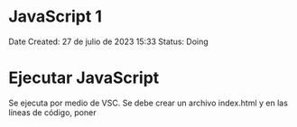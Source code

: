 # JavaScript 1

Date Created: 27 de julio de 2023 15:33
Status: Doing

# Ejecutar JavaScript

Se ejecuta por medio de VSC. Se debe crear un archivo index.html y en las líneas de código, poner <script>. Esto le da a entender al editor que estamos trabajando en Java

![Untitled](img/Untitled.png)

Consola: Es donde se ve el resultado del código JS

Para verlo, abrimo el archivo index.html y se abrirá en Chrome. Ahora se usa Ctrl+shift+j para ver la consola

# Comentarios

Son textos que se incluyen pero que no hacen parte del código como tal. Son usados como guía

Se hacen con dos

//

![Untitled](img/Untitled%201.png)

![Untitled](img/Untitled%202.png)

# Variables

Tipos de datos: Undefined (no existe valor asignado), null (nulo), boolean (booleano), string (cadena de caracteres), symbol, number (numero) & object

Variable: Crea un espacio en el dispositivo y guarda un valor en ese lugar de memoria

![Untitled](img/Untitled%203.png)

# Operador de Asignación

Si se definen variables pero no su valor, en la consola se verá reflejado como valor indefinido

![Untitled](img/Untitled%204.png)

![Untitled](img/Untitled%205.png)

Podemos darle un valor a la variable despues de creada

![Untitled](img/Untitled%206.png)

# Asignar el valor de una variable a otra variable

![Untitled](img/Untitled%207.png)

![Untitled](img/Untitled%208.png)

# Variables no Inicializadas

Son aquellas variables a las que no se les ha asignado un valor

![Untitled](img/Untitled%209.png)

# Mayúsculas y Minúculas

En JS es importante que las variables sean escritas como se declararon, respetando mayúsculas y minúsculas

![Untitled](img/Untitled%2010.png)

# Operaciones Aritméticas

![Untitled](img/Untitled%2011.png)

![Untitled](img/Untitled%2012.png)

![Untitled](img/Untitled%2013.png)

![Untitled](img/Untitled%2014.png)

# Números Decimales

![Untitled](img/Untitled%2015.png)

Aplican la misma manera de las operaciones artiméticas

# Residuo de una división.

Esta operación da el valor del residuo de una división, es decir si divido 17/3 nos da 5,6. Pero el residuo es aquello que no se puede dividir de manera entera es decir que daría 5 y residuo 2. Se hace con%

![Untitled](img/Untitled%2016.png)

# Incrementar el valor de una variable

![Untitled](img/Untitled%2017.png)

![Untitled](img/Untitled%2018.png)

![Untitled](img/Untitled%2019.png)

![Untitled](img/Untitled%2020.png)

# Reducción del valor de una variable

![Untitled](img/Untitled%2021.png)

![Untitled](img/Untitled%2022.png)

# Asignación de Suma

Cuando se desea sumar una variable a un numero, se puede hacer de forma abreviada

![Untitled](img/Untitled%2023.png)

Otro Ejemplo

![Untitled](img/Untitled%2024.png)

# Asignación de Resta

![Untitled](img/Untitled%2025.png)

# Asignación de la Multiplicación

![Untitled](img/Untitled%2026.png)

# Asignación de División

![Untitled](img/Untitled%2027.png)

# Variable con Cadenas de Caracteres

![Untitled](img/Untitled%2028.png)

# Escapar Comillas en Cadenas de Caracteres

Si se desea declarar una variable de caracteres que incluyan comillas, debe hacerse de la siguiente manera \”texto”

![Untitled](img/Untitled%2029.png)

# Escape de Caracteres con Comillas Simples

![Untitled](img/Untitled%2030.png)

![Untitled](img/Untitled%2031.png)

Se puede hacer también intercalando comillas simples y comillas dobles como se muestra en los ejemplo

# Secuencias de Escape

Son combinaciones de caracteres que no se representan a sí mismos como caracteres como tal

![Untitled](img/Untitled%2032.png)

# Concatenar Cadenas de Caracteres

![Untitled](img/Untitled%2033.png)

# Construir Cadenas con Variables

![Untitled](img/Untitled%2034.png)

# Agregar Variables a Cadenas de Caracteres

![Untitled](img/Untitled%2035.png)

# Longitud de una cadena de caracteres

Para conocer la cantidad de caracteres de una variable, al momento de imprimir se agrega .lenght, es decir console.log(variable.length)

![Untitled](img/Untitled%2036.png)

# Notación de Corchetes: Primer Caracter

Nos permite acceder a un caracter especial de una cadena

![Untitled](img/Untitled%2037.png)

# Inmutabilidad de Cadena de Caracteres

Una vez definida una cadena de caracteres, no es posible cambiar algún elemento de ella.

![Untitled](img/Untitled%2038.png)

# Notación de Corchetes: Enésimo Caracter

![Untitled](img/Untitled%2039.png)

![Untitled](img/Untitled%2040.png)

# Notación de Corchetes: Último Caracter

![Untitled](img/Untitled%2041.png)

![Untitled](img/Untitled%2042.png)

# Notación de Corchetes: De Derecha a Izquierda

![Untitled](img/Untitled%2043.png)

y Así sucesivamente

# Palabras en Blanco

Vamos a hacer que un texto se imprima en la consola declarando varibales de las palabras 

![Untitled](img/Untitled%2044.png)

# Arreglos (Arrays)

Son estructuras que permiten almacenar múltiples valores  en una misma estructura. Son como vectores.

![Untitled](img/Untitled%2045.png)

# Arreglos Anidados

Se pueden crear arreglos en los que los elementos del mismo, sean arreglos. A esto se le llaman arreglos anidados

![Untitled](img/Untitled%2046.png)

# Identificación de un elemento de un arreglo

Se puede ubicar un elemento de un arreglo mendiante su posición

![Untitled](img/Untitled%2047.png)

# 

# Modificar los datos de un arreglo

Se pueden hacer modificaciones a los datos de un arreglo mediante la declaración de su valor

![Untitled](img/Untitled%2048.png)

# Acceder a Arreglos Multidimensionales

Se hace mediante definicions de subindices

![Untitled](img/Untitled%2049.png)

# .push()

Este método agrega a un arreglo un valor al final de este

![Untitled](img/Untitled%2050.png)

# .pop()

Este método elimina el último  elemento del arreglo, pero adicional nos permite guardarlo en una nueva variable

![Untitled](img/Untitled%2051.png)

# .shift()

Elimina el primer elemento de un arreglo

![Untitled](img/Untitled%2052.png)

# .unshift()

Agrega un elemento al principio de un arreglo. Dentro del paréntesis se define el valor que debe tomar ese elemento que vamos a agregar

![Untitled](img/Untitled%2053.png)

# Lista de Compras

Se pueden imprimier mensajes en la consola usandop las ubicaiones de los arreglos

![Untitled](img/Untitled%2054.png)

# Funciones

Se pueden escribir código que se puede reutilizar

![Untitled](img/Untitled%2055.png)

![Untitled](img/Untitled%2056.png)

# Argumentos

Las variables de la función se dfinen como parámetros

![Untitled](img/Untitled%2057.png)

para este caso, los parámetros son a y  b

dentro de esa función SUMAR se define que hará esta función

![Untitled](img/Untitled%2058.png)

Para este caso, hará la suma de a+b y muestra en la consola la suma de estos

Ahora, con la función definida, podemos llamarla con los valores que queramos darle a a y b

![Untitled](img/Untitled%2059.png)

Y así se muestra en la consola

![Untitled](img/Untitled%2060.png)

Los argumentos, son los VALORES QUE SE LE ASIGNAN A LOS PARÁMETROS. Es decir, un argumento es un parámetro con valor

Los parámetros también pueden ser definidos mediante variables de la siguiente manera

![Untitled](img/Untitled%2061.png)

# Ámbito Globales

Es una variable que se puede usar en cualquier parte del programa, ya que está definida en el programa principal (no dentro de una función)

# Ámbito Local

Son variables definidas dentro de una función, y solo se pueden usar dentro de esa función

# Diferencias entre Global y Local

Si tengo dos variables con el mismo nombre, una local y otra global estas tienen diferentes jerarquías según en donde se usen. Si se usan dentro de una función, va a tener mayor jerarquía la variablo local. Si se hace fuera de la función, tendrá jerarquía la global (ya que las locales no pueden usarse fuera de la función)

![Untitled](img/Untitled%2062.png)

[https://www.notion.so](https://www.notion.so)

# Retornar un Valor

Tenemos la funcion sumar, dentro de la funcion no siempre es necesario imprimir en la consola el resultado. Podemos calcularlo y guardar el valor sin necesidad de imprimir. Para es usamos la palabra reservada return. Asi queda el valor guardado y posteriormente podemos usarlo bien sea para imprimirlo, o para otros calculos

![Untitled](img/Untitled%2063.png)

![Untitled](img/Untitled%2064.png)

# Undefined

Si se define la función sumar y dentro de la función no retornamos la suma, el valor mostrado deberá ser UNDEFINED. Es decir, siempre debemos retornar el valor

![Untitled](img/Untitled%2065.png)

# Asignar un valor retornado

Se puede asignar una variable al retorno de una función. Se define la función y su variable, dentro de la función se define que es lo que vamos a retoirnar. En este caso es un mensaje. Despues de esto, fuera de la funcion definimos una valiable que será igual a la funcion creada definida en la una variable especifica, ene ste casi “JavaScript”

![Untitled](img/Untitled%2066.png)

![Untitled](img/Untitled%2067.png)

# Permanece en Línea (queue)

En informática, una cola o queue, es una estructura de datos abstracta en la cual los elemntos se mantienen en orden. Los nuevos elementos se pueden añadir al final de la cola y los elementos previos se retiran del principio de la cola

![Untitled](img/Untitled%2068.png)

![Untitled](img/Untitled%2069.png)

# Valores Booleanos

Son valores que pueden tomar valores de verdadero o falso. True or False. Deben escribirse en minuscula siempre (true & false).

# Operador de Igualdad ==

Es un opoerador que compara la igualdad de dos términos. Su resultado será un opoerador booleano-

![Untitled](img/Untitled%2070.png)

![Untitled](img/Untitled%2071.png)

NO DEBERIAN USARSE PARA COMPARAR ARREGLOS

# Operador de Igualdad Estricta ===

Nos permite comparar si los datos son iguales y son del mismo tipo

![Untitled](img/Untitled%2072.png)

# Práctica de como comparar valores

![Untitled](img/Untitled%2073.png)

![Untitled](img/Untitled%2074.png)

# Operadores de Desigualdad ! =

Es un operador que compara la igualdad de dos valores. Su respuesta será true si son distintos y false si son iguales. Es lo opuesto a los operadores de igualdad

![Untitled](img/Untitled%2075.png)

TAMPOCO DEBE USARSE PARA COMPARAR ARREGLOS

# Operador de Desigualdad Estricta ! = =

Funciona igual que el operadod de igual estricta, compara el valor y el tipo de datos. Si son iguales retornará false, si son diferentes retornara true

![Untitled](img/Untitled%2076.png)

# Operador Mayor Que

Compara el valor absoluto de un valor con respecto a otro. Si se da la condición será true, si no false.

Para cadenas de caracteres, se dará por orden alfabético donde a es el menor valor y z el mayor

![Untitled](img/Untitled%2077.png)

También será usado en variables

![Untitled](img/Untitled%2078.png)

# Operador Mayor o Igual que ≥

Adiciona la condición de mayoría e igualdad

# Operador Menor que < y menor o igual que ≤

Funcionan de manera similar que los dos operadores anteriores

![Untitled](img/Untitled%2079.png)

![Untitled](img/Untitled%2080.png)

# Operador Lógico AND &&

Nos permiten combinar expresiones para elaborar condiciones mas elaboradas

Los operadores lógicos tiene tablas de verdad que determinan sus valores de salida

![Untitled](img/Untitled%2081.png)

![Untitled](img/Untitled%2082.png)

# Operador Lógico OR ||

![Untitled](img/Untitled%2083.png)

![Untitled](img/Untitled%2084.png)

![Untitled](img/Untitled%2085.png)

# Operador Lógico NOT !

![Untitled](img/Untitled%2086.png)

Se usa para negar un valor de salida

![Untitled](img/Untitled%2087.png)

![Untitled](img/Untitled%2088.png)

# Sentencias Condicionales IF

Nos permiten elegir si un bloque de código se ejecuta o no

![Untitled](img/Untitled%2089.png)

![Untitled](img/Untitled%2090.png)

# Cláusula ELSE

![Untitled](img/Untitled%2091.png)

![Untitled](img/Untitled%2092.png)

![Untitled](img/Untitled%2093.png)

# Cláusula ELSE IF

Es para anidar IF y ELSE conjuntamente

![Untitled](img/Untitled%2094.png)

![Untitled](img/Untitled%2095.png)

# Encadenar if….else

Ejercicio Práctico

![Untitled](img/Untitled%2096.png)

# Código de Golf

Ejercicio Práctico

![Untitled](img/Untitled%2097.png)

![Untitled](img/Untitled%2098.png)

![Untitled](img/Untitled%2099.png)

# Sentencias Switch

La declaración o sentencia Switch evalúa una expresión, comparando el valor de esa expresión con una instancia CASE y ejecuta declaraciones asociadas a ese CASE, así como las declaraciones en los CASE que siguen

![Untitled](img/Untitled%20100.png)

![Untitled](img/Untitled%20101.png)

# Switch: Opción predeterminada

Esta opción se ejecutará si ninguno de los valores es el es valor de la variable o de la expresión. Se hace con DEFAULT

![Untitled](img/Untitled%20102.png)

![Untitled](img/Untitled%20103.png)

# Switch: Múltiples Casos

Se puede ejecutar un código especifico para varios valores.

![Untitled](img/Untitled%20104.png)

![Untitled](img/Untitled%20105.png)

# If…Else por Switch

Vamos a hacer un cógiso donde se obtengan los mismos resultados mediante IF-ELSE y con SWITCH

![Untitled](img/Untitled%20106.png)

![Untitled](img/Untitled%20107.png)

Ahora con SWITCH

![Untitled](img/Untitled%20108.png)

![Untitled](img/Untitled%20109.png)

# Retornar Valores Booleanos

Hay maneras mas resumidas de retornar valores booleanos. La manera como hemos visto hasta ahora con condicionales es:

![Untitled](img/Untitled%20110.png)

![Untitled](img/Untitled%20111.png)

Pero podemos retornar el valor directamente de la comparación

![Untitled](img/Untitled%20112.png)

![Untitled](img/Untitled%20113.png)

# Patrón de Retorno Anticipado

Cuando se retorna un valor de una función, esta se detiene inmediatamente.

![Untitled](img/Untitled%20114.png)

Para este caso, la línea 4 no se ejecutará pues está después de la línea 3 que ejectuta un retorno

![Untitled](img/Untitled%20115.png)

Para este caso, si el número es mayor que cero el programa calculará su raíz cuadrada. Si el número es menor que cero, el valor retornado será UNDEFINED. El patrón de retorno anticipado nos sirve para descartar de entrada aquellos valores que no son aplicables a nuestro código, como es el caso de los números negativos para el ejemplo. 

# Proyecto Conteo de Cartas

Descripción: En el juego de casino de BlackJack el jugador puede sacarle ventaja a la casa llevando un registro del número relativo de cartas altas y bajas que quedan en la baraja. A esto le llaman CONTEO DE CARTAS. Tener más cartas altas en la baraja es una ventaja para el jugador. Se le asigna un valor a cada carta de acuerdo a la siguiente tabla. Si el conteo es positivo, el jugador debería apostar alto, si el conteo es negativo o cero, el jugador debería apostar bajo.

![Untitled](img/Untitled%20116.png)

Nuestra meta es desarrollar una función para contar cartas.

La función debe tomar un parámetro CARTA que puede ser un número o una cadena de caracteres y luego aumentar o reducir el valor de la variable global CONTEO de acuerdo al valor de la carta.

La función debe retornar una cadena de caracteres con el conteo actual y las cadenas: "Apostar" (si el conteo es positivo) o "Esperar" si el conteo es cero o negativo.

El conteo actual y la decisión del jugador (Apostar o Esperar) deben estar separados por un espacio

SOLUCIÓN

![Untitled](img/Untitled%20117.png)

![Untitled](img/Untitled%20118.png)

![Untitled](img/Untitled%20119.png)

# Crear Objetos

Nos permiten guardar una secuencia o un conjunto de propiedades que están relacionadas con sus correspondientes valores. Se definene en JS de la siguiente manera

![Untitled](img/Untitled%20120.png)